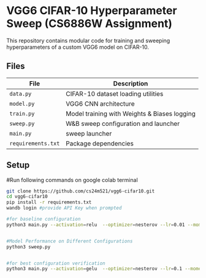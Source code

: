 # VGG6 CIFAR-10 Hyperparameter Sweep (CS6886W Assignment)

This repository contains modular code for training and sweeping hyperparameters of a custom VGG6 model on CIFAR-10.

## Files
| File | Description |
|------|--------------|
| `data.py` | CIFAR-10 dataset loading utilities |
| `model.py` | VGG6 CNN architecture |
| `train.py` | Model training with Weights & Biases logging |
| `sweep.py` | W&B sweep configuration and launcher |
| `main.py` | sweep launcher |
| `requirements.txt` | Package dependencies |

## Setup
#Run following commands on google colab terminal
```bash
git clone https://github.com/cs24m521/vgg6-cifar10.git
cd vgg6-cifar10
pip install -r requirements.txt
wandb login #provide API Key when prompted

#for baseline configuration
python3 main.py --activation=relu  --optimizer=nesterov --lr=0.01 --momentum=0.9 --weight_decay=0.0001 --batch_size=128 --shuffle_batch=True   --epochs=20 --device=cuda


#Model Performance on Different Configurations
python3 sweep.py


#for best configuration verification
python3 main.py --activation=gelu  --optimizer=nesterov --lr=0.1 --momentum=0.5 --weight_decay=0.0001 --batch_size=128 --shuffle_batch=True   --epochs=50 --device=cuda
